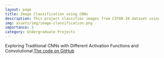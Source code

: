```yaml
---
layout: page
title: Image Classification using CNNs
description: This project classifies images from CIFAR-10 dataset using traditional CNNs with different activation functions, filters, strides, kernel.
img: assets/img/image-classification.png
importance: 3
category: Undergraduate Projects
---
```


Exploring Traditional CNNs with Different Activation Functions and Convolutional.[The code on GitHub](https://github.com/ariyanhossain2208/Exploring-Traditional-CNNs)